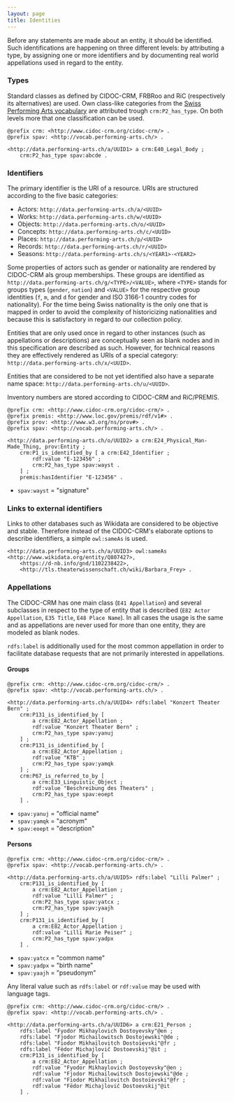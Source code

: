 ```yaml
---
layout: page
title: Identities
---
```


Before any statements are made about an entity, it should be identified. Such identifications are happening on three different levels: by attributing a type, by assigning one or more identifiers and by documenting real world appellations used in regard to the entity.

### Types <a id="types"></a>

Standard classes as defined by CIDOC-CRM, FRBRoo and RiC (respectively its alternatives) are used. Own class-like categories from the [Swiss Performing Arts vocabulary](https://sapa.github.io/spa-vocabulary/) are attributed trough `crm:P2_has_type`. On both levels more that one classification can be used.

```ttl
@prefix crm: <http://www.cidoc-crm.org/cidoc-crm/> .
@prefix spav: <http://vocab.performing-arts.ch/> .

<http://data.performing-arts.ch/a/UUID1> a crm:E40_Legal_Body ;
    crm:P2_has_type spav:abcde .
```

### Identifiers <a id="identifiers"></a>

The primary identifier is the URI of a resource. URIs are structured according to the five basic categories:

* Actors: `http://data.performing-arts.ch/a/<UUID>`
* Works: `http://data.performing-arts.ch/w/<UUID>`
* Objects: `http://data.performing-arts.ch/o/<UUID>`
* Concepts: `http://data.performing-arts.ch/c/<UUID>`
* Places: `http://data.performing-arts.ch/p/<UUID>`
* Records: `http://data.performing-arts.ch/r/<UUID>`
* Seasons: `http://data.performing-arts.ch/s/<YEAR1>-<YEAR2>`

Some properties of actors such as gender or nationality are rendered by CIDOC-CRM als group memberships. These groups are identified as `http://data.performing-arts.ch/g/<TYPE>/<VALUE>`, where `<TYPE>` stands for groups types (`gender`, `nation`) and `<VALUE>` for the respective group identities (`f`, `m`, and `d` for gender and ISO 3166-1 country codes for nationality). For the time being Swiss nationality is the only one that is mapped in order to avoid the complexity of historicizing nationalities and because this is satisfactory in regard to our collection policy.

Entities that are only used once in regard to other instances (such as appellations or descriptions) are conceptually seen as blank nodes and in this specification are described as such. However, for technical reasons they are effectively rendered as URIs of a special category: `http://data.performing-arts.ch/x/<UUID>`.

Entities that are considered to be not yet identified also have a separate name space: `http://data.performing-arts.ch/u/<UUID>`.

Inventory numbers are stored according to CIDOC-CRM and RiC/PREMIS.

```ttl
@prefix crm: <http://www.cidoc-crm.org/cidoc-crm/> .
@prefix premis: <http://www.loc.gov/premis/rdf/v1#> .
@prefix prov: <http://www.w3.org/ns/prov#> .
@prefix spav: <http://vocab.performing-arts.ch/> .

<http://data.performing-arts.ch/o/UUID2> a crm:E24_Physical_Man-Made_Thing, prov:Entity ;
    crm:P1_is_identified_by [ a crm:E42_Identifier ;
        rdf:value "E-123456" ;
        crm:P2_has_type spav:wayst .
    ] ;
    premis:hasIdentifier "E-123456" .
```

* `spav:wayst` = "signature"

### Links to external identifiers <a id="external-identifiers"></a>

Links to other databases such as Wikidata are considered to be objective and stable. Therefore instead of the CIDOC-CRM's elaborate options to describe identifiers, a simple `owl:sameAs` is used.

```ttl
<http://data.performing-arts.ch/a/UUID3> owl:sameAs <http://www.wikidata.org/entity/Q807427>, 
    <https://d-nb.info/gnd/1102238422>, 
    <http://tls.theaterwissenschaft.ch/wiki/Barbara_Frey> .
```

<!-- TODO: This does not allow to look for external identifiers based on categories easily. Provide SPARQL code to show all Wikidata-Entries? Or use `42 Identifier` with type Wikidata? -->

### Appellations <a id="appellations"></a>

The CIDOC-CRM has one main class (`E41 Appellation`) and several subclasses in respect to the type of entity that is described (`E82 Actor Appellation`, `E35 Title`, `E48 Place Name`). In all cases the usage is the same and as appellations are never used for more than one entity, they are modeled as blank nodes.

`rdfs:label` is additionally used for the most common appellation in order to facilitate database requests that are not primarily interested in appellations.

#### Groups

```ttl
@prefix crm: <http://www.cidoc-crm.org/cidoc-crm/> .
@prefix spav: <http://vocab.performing-arts.ch/> .

<http://data.performing-arts.ch/a/UUID4> rdfs:label "Konzert Theater Bern" ;
    crm:P131_is_identified_by [
    	a crm:E82_Actor_Appellation ;
        rdf:value "Konzert Theater Bern" ;
        crm:P2_has_type spav:yanuj
    ] ;
    crm:P131_is_identified_by [
    	a crm:E82_Actor_Appellation ;
        rdf:value "KTB" ;
        crm:P2_has_type spav:yamqk
    ] ;
    crm:P67_is_referred_to_by [
    	a crm:E33_Linguistic_Object ;
        rdf:value "Beschreibung des Theaters" ;
        crm:P2_has_type spav:eoept
    ] .
```

* `spav:yanuj` = "official name"
* `spav:yamqk` = "acronym"
* `spav:eoept` = "description"

#### Persons

```ttl
@prefix crm: <http://www.cidoc-crm.org/cidoc-crm/> .
@prefix spav: <http://vocab.performing-arts.ch/> .

<http://data.performing-arts.ch/a/UUID5> rdfs:label "Lilli Palmer" ;
    crm:P131_is_identified_by [
    	a crm:E82_Actor_Appellation ;
        rdf:value "Lilli Palmer" ;
        crm:P2_has_type spav:yatcx ;
        crm:P2_has_type spav:yaajh
    ] ;
    crm:P131_is_identified_by [
    	a crm:E82_Actor_Appellation ;
        rdf:value "Lilli Marie Peiser" ;
        crm:P2_has_type spav:yadpx
    ] .
```

* `spav:yatcx` = "common name"
* `spav:yadpx` = "birth name"
* `spav:yaajh` = "pseudonym"

Any literal value such as `rdfs:label` or `rdf:value` may be used with language tags.

```ttl
@prefix crm: <http://www.cidoc-crm.org/cidoc-crm/> .
@prefix spav: <http://vocab.performing-arts.ch/> .

<http://data.performing-arts.ch/a/UUID6> a crm:E21_Person ;
    rdfs:label "Fyodor Mikhaylovich Dostoyevsky"@en ;
    rdfs:label "Fjodor Michailowitsch Dostojewski"@de ;
    rdfs:label "Fiodor Mikhaïlovitch Dostoïevski"@fr ;
    rdfs:label "Fëdor Michajlovič Dostoevskij"@it ;
    crm:P131_is_identified_by [ 
        a crm:E82_Actor_Appellation ;
        rdf:value "Fyodor Mikhaylovich Dostoyevsky"@en ;
        rdf:value "Fjodor Michailowitsch Dostojewski"@de ;
        rdf:value "Fiodor Mikhaïlovitch Dostoïevski"@fr ;
        rdf:value "Fëdor Michajlovič Dostoevskij"@it
    ] .
```

<!-- TODO: Other examples, e.g. for work titles? -->

